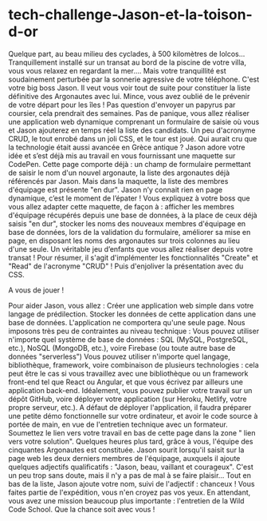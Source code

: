 # tech-challenge-Jason-et-la-toison-d-or

Quelque part, au beau milieu des cyclades, à 500 kilomètres de Iolcos... Tranquillement installé sur un transat au bord de la piscine de votre villa, vous vous relaxez en regardant la mer…. Mais votre tranquillité est soudainement perturbée par la sonnerie agressive de votre téléphone. C'est votre big boss Jason. Il veut vous voir tout de suite pour constituer la liste définitive des Argonautes avec lui. Mince, vous avez oublié de le prévenir de votre départ pour les îles ! Pas question d'envoyer un papyrus par coursier, cela prendrait des semaines. Pas de panique, vous allez réaliser une application web dynamique comprenant un formulaire de saisie où vous et Jason ajouterez en temps réel la liste des candidats. Un peu d'acronyme CRUD, le tout enrobé dans un joli CSS, et le tour est joué. Qui aurait cru que la technologie était aussi avancée en Grèce antique ? Jason adore votre idée et s’est déjà mis au travail en vous fournissant une maquette sur CodePen. Cette page comporte déjà : un champ de formulaire permettant de saisir le nom d'un nouvel argonaute, la liste des argonautes déjà référencés par Jason. Mais dans la maquette, la liste des membres d'équipage est présente "en dur". Jason n’y connait rien en page dynamique, c’est le moment de l’épater ! Vous expliquez à votre boss que vous allez adapter cette maquette, de façon à : afficher les membres d'équipage récupérés depuis une base de données, à la place de ceux déjà saisis "en dur", stocker les noms des nouveaux membres d'équipage en base de données, lors de la validation du formulaire, améliorer sa mise en page, en disposant les noms des argonautes sur trois colonnes au lieu d'une seule. Un véritable jeu d’enfants que vous allez réaliser depuis votre transat ! Pour résumer, il s'agit d'implémenter les fonctionnalités "Create" et "Read" de l'acronyme "CRUD" ! Puis d'enjoliver la présentation avec du CSS.

A vous de jouer !

Pour aider Jason, vous allez : Créer une application web simple dans votre langage de prédilection. Stocker les données de cette application dans une base de données. L'application ne comportera qu'une seule page. Nous imposons très peu de contraintes au niveau technique : Vous pouvez utiliser n'importe quel système de base de données : SQL (MySQL, PostgreSQL, etc.), NoSQL (MongoDB, etc.), voire Firebase (ou toute autre base de données "serverless") Vous pouvez utiliser n'importe quel langage, bibliothèque, framework, voire combinaison de plusieurs technologies : cela peut être le cas si vous travaillez avec une bibliothèque ou un framework front-end tel que React ou Angular, et que vous écrivez par ailleurs une application back-end. Idéalement, vous pouvez publier votre travail sur un dépôt GitHub, voire déployer votre application (sur Heroku, Netlify, votre propre serveur, etc.). A défaut de déployer l'application, il faudra préparer une petite démo fonctionnelle sur votre ordinateur, et avoir le code source à portée de main, en vue de l'entretien technique avec un formateur.
Soumettez le lien vers votre travail en bas de cette page dans la zone " lien vers votre solution". Quelques heures plus tard, grâce à vous, l'équipe des cinquantes Argonautes est constituée. Jason sourit lorsqu'il saisit sur la page web les deux derniers membres de l'équipage, auxquels il ajoute quelques adjectifs qualificatifs : "Jason, beau, vaillant et courageux". C'est un peu trop sans doute, mais il n'y a pas de mal à se faire plaisir… Tout en bas de la liste, Jason ajoute votre nom, suivi de l'adjectif : chanceux ! Vous faites partie de l'expédition, vous n'en croyez pas vos yeux. En attendant, vous avez une mission beaucoup plus importante : l'entretien de la Wild Code School. Que la chance soit avec vous !
